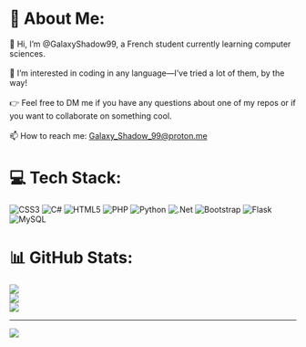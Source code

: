 # 💫 About Me:
👋 Hi, I’m @GalaxyShadow99, a French student currently learning computer sciences.<br><br>👀 I’m interested in coding in any language—I’ve tried a lot of them, by the way!<br><br>👉 Feel free to DM me if you have any questions about one of my repos or if you want to collaborate on something cool.<br><br>📫 How to reach me: Galaxy_Shadow_99@proton.me


# 💻 Tech Stack:
![CSS3](https://img.shields.io/badge/css3-%231572B6.svg?style=for-the-badge&logo=css3&logoColor=white) ![C#](https://img.shields.io/badge/c%23-%23239120.svg?style=for-the-badge&logo=csharp&logoColor=white) ![HTML5](https://img.shields.io/badge/html5-%23E34F26.svg?style=for-the-badge&logo=html5&logoColor=white) ![PHP](https://img.shields.io/badge/php-%23777BB4.svg?style=for-the-badge&logo=php&logoColor=white) ![Python](https://img.shields.io/badge/python-3670A0?style=for-the-badge&logo=python&logoColor=ffdd54) ![.Net](https://img.shields.io/badge/.NET-5C2D91?style=for-the-badge&logo=.net&logoColor=white) ![Bootstrap](https://img.shields.io/badge/bootstrap-%238511FA.svg?style=for-the-badge&logo=bootstrap&logoColor=white) ![Flask](https://img.shields.io/badge/flask-%23000.svg?style=for-the-badge&logo=flask&logoColor=white) ![MySQL](https://img.shields.io/badge/mysql-4479A1.svg?style=for-the-badge&logo=mysql&logoColor=white)
# 📊 GitHub Stats:
![](https://github-readme-stats.vercel.app/api?username=GalaxyShadow99&theme=dark&hide_border=false&include_all_commits=true&count_private=false)<br/>
![](https://github-readme-streak-stats.herokuapp.com/?user=GalaxyShadow99&theme=dark&hide_border=false)<br/>
![](https://github-readme-stats.vercel.app/api/top-langs/?username=GalaxyShadow99&theme=dark&hide_border=false&include_all_commits=true&count_private=false&layout=compact)

---
[![](https://visitcount.itsvg.in/api?id=GalaxyShadow99&icon=10&color=12)](https://visitcount.itsvg.in)

<!-- Proudly created with GPRM ( https://gprm.itsvg.in ) -->
